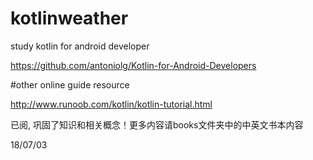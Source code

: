 # kotlinweather
study kotlin for android developer

https://github.com/antoniolg/Kotlin-for-Android-Developers

#other online guide resource

http://www.runoob.com/kotlin/kotlin-tutorial.html

已阅, 巩固了知识和相关概念！更多内容请books文件夹中的中英文书本内容

18/07/03
